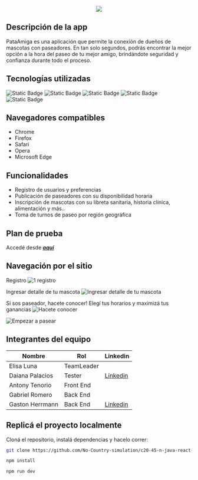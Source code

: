 <p align="center"> <img src="https://github.com/user-attachments/assets/8f0d35f8-b353-4261-b12e-8080d58f9611"> </p>

## Descripción de la app
PataAmiga es una aplicación que permite la conexión de dueños de mascotas con paseadores. En tan solo segundos, podrás encontrar la mejor opción a la hora del paseo de tu mejor amigo, brindándote seguridad y confianza durante todo el proceso.

## Tecnologías utilizadas

![Static Badge](https://img.shields.io/badge/java-21-green)
![Static Badge](https://img.shields.io/badge/React-red)
![Static Badge](https://img.shields.io/badge/MySQL-v8.0-orange)
![Static Badge](https://img.shields.io/badge/SpringBoot%203-yellow)
![Static Badge](https://img.shields.io/badge/Postman-skyblue)


##  Navegadores compatibles

- Chrome
- Firefox
- Safari
- Opera
- Microsoft Edge

## Funcionalidades

- Registro de usuarios y preferencias
- Publicación de paseadores con su disponibilidad horaria
- Inscripción de mascotas con su libreta sanitaria, historia clínica, alimentación y más..
- Toma de turnos de paseo por región geográfica

## Plan de prueba
Accedé desde ___[aquí](https://miniature-silicon-370.notion.site/Plan-de-pruebas-Aplicaci-n-Pata-Amiga-06948809a05b4ca7a33da52ec824e76c)___

## Navegación por el sitio

Registro
![1 registro](https://github.com/user-attachments/assets/30dbba21-646e-4585-8c0d-9284bd283fd4)

 Ingresar detalle de tu mascota
![Ingresar detalle de tu mascota](https://github.com/user-attachments/assets/8843082c-0e16-46b9-a1ae-dd1ba1bfe801)

 Si sos paseador, hacete conocer! Elegí tus horarios y maximizá tus ganancias
![Hacete conocer](https://github.com/user-attachments/assets/d03882dc-8c10-46ef-af61-a90f7ac8ed2d)

![Empezar a pasear](https://github.com/user-attachments/assets/6f88b95e-4420-44a3-9a87-1d48273b1b0c)

## Integrantes del equipo

| Nombre                   | Rol | Linkedin
| -----------              | ----------- | -----------
| Elisa Luna  |  TeamLeader  |
| Daiana Palacios          | Tester       |  [Linkedin](https://www.linkedin.com/in/daiana-rocio-palacios)
| Antony Tenorio    | Front End       | 
| Gabriel Romero           | Back End     |
| Gaston Herrmann  | Back End       | [Linkedin](https://www.linkedin.com/in/gaston-herrmann)

## Replicá el proyecto localmente

Cloná el repositorio, instalá dependencias y hacelo correr: 
```bash
git clone https://github.com/No-Country-simulation/c20-45-n-java-react-.git
```
```bash
npm install 
```
```bash
npm run dev
```

